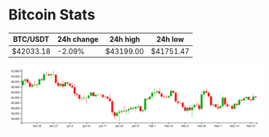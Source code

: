 # Bitcoin Stats

BTC/USDT|24h change|24h high|24h low|
|---|---|---|---|
|$42033.18|-2.09%|$43199.00|$41751.47|

<img src="./chart.svg">
